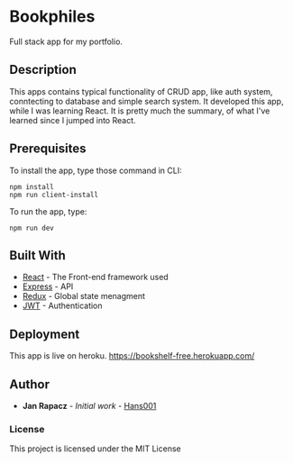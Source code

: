 # Bookphiles
Full stack app for my portfolio. 

## Description
This apps contains typical functionality of CRUD app, like auth system, conntecting to database and simple search system.
It developed this app, while I was learning React. It is pretty much the summary, of what I've learned since I jumped into React.

## Prerequisites

To install the app, type those command in CLI:

```
npm install
npm run client-install
```

To run the app, type:
```
npm run dev
```

## Built With

* [React](https://reactjs.org/) - The Front-end framework used
* [Express](https://expressjs.com/) - API
* [Redux](https://redux.js.org/) - Global state menagment
* [JWT](https://jwt.io/) - Authentication

## Deployment
This app is live on heroku.
https://bookshelf-free.herokuapp.com/

## Author

* **Jan Rapacz** - *Initial work* - [Hans001](https://github.com/Haans001)

### License
This project is licensed under the MIT License

